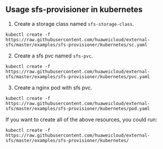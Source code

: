 ## Usage sfs-provisioner in kubernetes

1. Create a storage class named ```sfs-storage-class```.

```
kubectl create -f https://raw.githubusercontent.com/huaweicloud/external-sfs/master/examples/sfs-provisioner/kubernetes/sc.yaml
```

2. Create a sfs pvc named ```sfs-pvc```.

```
kubectl create -f https://raw.githubusercontent.com/huaweicloud/external-sfs/master/examples/sfs-provisioner/kubernetes/pvc.yaml
```

3. Create a nginx pod with sfs pvc.

```
kubectl create -f https://raw.githubusercontent.com/huaweicloud/external-sfs/master/examples/sfs-provisioner/kubernetes/pod.yaml
```

If you want to create all of the above resources, you could run:

```
kubectl create -f https://raw.githubusercontent.com/huaweicloud/external-sfs/master/examples/sfs-provisioner/kubernetes/
```
